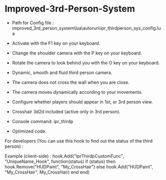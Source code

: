 # Improved-3rd-Person-System
- Path for Config file : improved_3rd_person_system\lua\autorun\ipr_thirdperson_sys_config.lua

- Activate with the F1 key on your keyboard.
- Change the shoulder camera with the P key on your keyboard.
- Rotate the camera to look behind you with the O key on your keyboard.
- Dynamic, smooth and fluid third person camera.
- The camera does not cross the wall when you are close.
- The camera moves dynamically according to your movements.
- Configure whether players should appear in 1st, or 3rd person view.
- Crosshair 3d2d included (active only in 3rd person).
- Console command: ipr_thirdp
- Optimized code.

For developers (You can use this hook to find out the status of the third person) :

Example (client-side) : 
hook.Add("IprThirdpCustomFunc", "UniqueName_Hook", function(status)
    if (status) then
        hook.Remove("HUDPaint", "My_CrossHair")
    else
        hook.Add("HUDPaint", "My_CrossHair", My_CrossHair)
    end
end)
